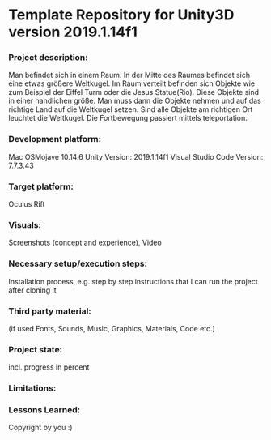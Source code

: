 # Template Repository for Unity3D version 2019.1.14f1

### Project description: 
Man befindet sich in einem Raum. In der Mitte des Raumes befindet sich eine etwas größere Weltkugel. 
Im Raum verteilt befinden sich Objekte wie zum Beispiel der Eiffel Turm oder die Jesus Statue(Rio). Diese Objekte sind in einer handlichen größe. 
Man muss dann die Objekte nehmen und auf das richtige Land auf die Weltkugel setzen. Sind alle Objekte am richtigen Ort leuchtet die Weltkugel.
Die Fortbewegung passiert mittels teleportation.

### Development platform: 
Mac OSMojave 10.14.6 Unity Version: 2019.1.14f1 Visual Studio Code Version: 7.7.3.43

### Target platform: 
Oculus Rift

### Visuals: 
Screenshots (concept and experience), Video

### Necessary setup/execution steps: 
Installation process, e.g. step by step instructions that I can run the project after cloning it

### Third party material: 
(if used Fonts, Sounds, Music, Graphics, Materials, Code etc.)

### Project state: 
incl. progress in percent

### Limitations: 

### Lessons Learned: 

Copyright by you :)
